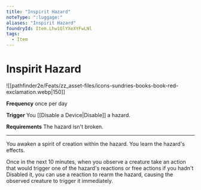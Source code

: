 ```yaml
---
title: "Inspirit Hazard"
noteType: ":luggage:"
aliases: "Inspirit Hazard"
foundryId: Item.Lhw1QlYXeXYFwLNl
tags:
  - Item
---
```


# Inspirit Hazard
![[pathfinder2e/Feats/zz_asset-files/icons-sundries-books-book-red-exclamation.webp|150]]

**Frequency** once per day

**Trigger** You [[Disable a Device|Disable]] a hazard.

**Requirements** The hazard isn't broken.

* * *

You awaken a spirit of creation within the hazard. You learn the hazard's effects.

Once in the next 10 minutes, when you observe a creature take an action that would trigger one of the hazard's reactions or free actions if you hadn't Disabled it, you can use a reaction to rearm the hazard, causing the observed creature to trigger it immediately.
